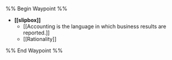 %% Begin Waypoint %%
- **[[slipbox]]**
	- [[Accounting is the language in which business results are reported.]]
	- [[Rationality]]

%% End Waypoint %%